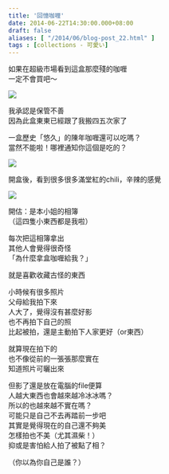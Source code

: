 ```yaml
---
title: '回憶咖喱'
date: 2014-06-22T14:30:00.000+08:00
draft: false
aliases: [ "/2014/06/blog-post_22.html" ]
tags : [collections - 可愛い]
---
```


如果在超級市場看到這盒那麼殘的咖喱  
一定不會買吧～  

![](/images/curryalbum.jpg)

我承認是保管不善  
因為此盒東東已經跟了我搬四五次家了  

一盒歷史「悠久」的陳年咖喱還可以吃嗎？  
當然不能啦！哪裡通知你這個是吃的？

![](images/curryalbum1.jpg)

開盒後，看到很多很多滿堂紅的chili，辛辣的感覺

![](/images/curryalbum2.jpg)

開估：是本小姐的相簿  
（這四隻小東西都是我啦）  
  
每次把這相簿拿出  
其他人會覺得很奇怪  
「為什麼拿盒咖喱給我？」  
  
就是喜歡收藏古怪的東西

  
小時候有很多照片  
父母給我拍下來  
人大了，覺得沒有甚麼好影  
也不再拍下自己的照  
比起被拍，還是主動拍下人家更好（or東西）

  
就算現在拍下的  
也不像從前的一張張那麼實在  
知道照片可曬出來

但影了還是放在電腦的file便算  
人越大東西也會越來越冷冰冰嗎？  
所以的也越來越不實在嗎？  
可能只是自己不去再踏前一步吧    
其實是覺得現在的自己還不夠美  
怎樣拍也不美（尤其濕柴！）  
抑或是害怕給人拍了被點了相？

（你以為你自己是誰？）
